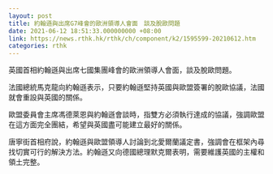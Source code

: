 ```yaml
---
layout: post
title: 約翰遜與出席G7峰會的歐洲領導人會面　談及脫歐問題
date: 2021-06-12 18:51:33.000000000 +08:00
link: https://news.rthk.hk/rthk/ch/component/k2/1595599-20210612.htm
categories: rthk
---
```


英國首相約翰遜與出席七國集團峰會的歐洲領導人會面，談及脫歐問題。

法國總統馬克龍向約翰遜表示，只要約翰遜堅持英國與歐盟簽署的脫歐協議，法國就會重設與英國的關係。

歐盟委員會主席馮德萊恩與約翰遜會談時，指雙方必須執行達成的協議，強調歐盟在這方面完全團結，希望與英國盡可能建立最好的關係。

唐寧街首相府說，約翰遜與歐盟領導人討論到北愛爾蘭議定書，強調會在框架內尋找切實可行的解決方法。約翰遜又向德國總理默克爾表明，需要維護英國的主權和領土完整。
